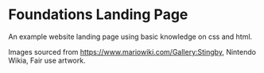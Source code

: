 # Foundations Landing Page

An example website landing page using basic knowledge on css and html.

Images sourced from https://www.mariowiki.com/Gallery:Stingby, Nintendo Wikia, Fair use artwork.
